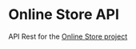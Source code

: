 # Online Store API

API Rest for the [Online Store project](https://github.com/DeveLawyer/online-store-frontend)
